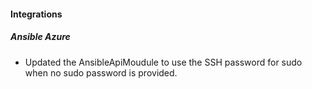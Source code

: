 
#### Integrations

##### Ansible Azure

- Updated the AnsibleApiMoudule to use the SSH password for sudo when no sudo password is provided.
